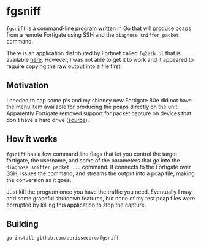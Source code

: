 # fgsniff

`fgsniff` is a command-line program written in Go that will produce pcaps from a remote Fortigate using SSH and the `diagnose sniffer packet` command.

There is an application distributed by Fortinet called `fg2eth.pl` that is available [here](http://kb.fortinet.com/kb/documentLink.do?externalId=11186). However, I was not able to get it to work and it appeared to require copying the raw output into a file first.

## Motivation

I needed to cap some p's and my shinney new Fortigate 80e did not have the menu item available for producing the pcaps directly on the unit. Apparently Fortigate removed support for packet capture on devices that don't have a hard drive ([source](https://www.reddit.com/r/fortinet/comments/6pansn/fortigate_5456_packet_capture_gui/)).

## How it works

`fgsniff` has a few command line flags that let you control the target fortigate, the username, and some of the parameters that go into the `diagnose sniffer packet ...` command. It connects to the Fortigate over SSH, issues the command, and streams the output into a pcap file, making the conversion as it goes.

Just kill the program once you have the traffic you need. Eventually I may add some graceful shutdown features, but none of my test pcap files were corrupted by killing this application to stop the capture.

## Building

`go install github.com/aerissecure/fgsniff`
